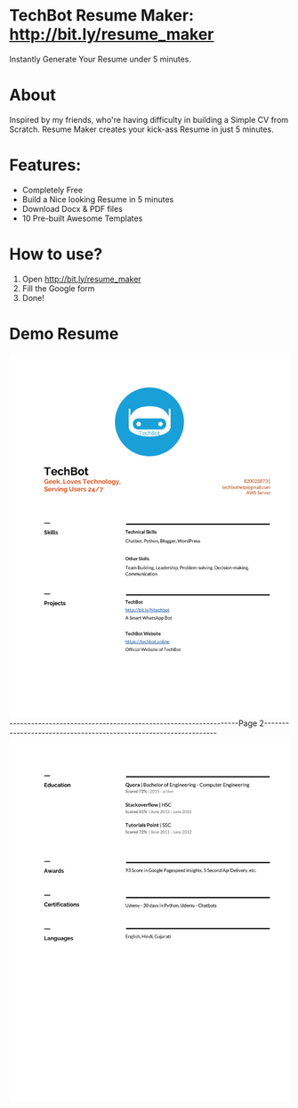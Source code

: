 # TechBot Resume Maker: http://bit.ly/resume_maker
Instantly Generate Your Resume under 5 minutes.

# About
Inspired by my friends, who're having difficulty in building a Simple CV from Scratch. Resume Maker creates your kick-ass Resume in just 5 minutes.

# Features:
* Completely Free
* Build a Nice looking Resume in 5 minutes
* Download Docx & PDF files
* 10 Pre-built Awesome Templates

# How to use?
1. Open http://bit.ly/resume_maker
2. Fill the Google form
3. Done! 

# Demo Resume
<img src="./assets/cv1.jpg">
----------------------------------------------------------------Page 2-----------------------------------------------------------------
<img src="./assets/cv2.jpg">
